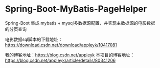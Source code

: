 # Spring-Boot-MyBatis-PageHelper
Spring-Boot 集成 mybatis + mysql多数据源配置，并实现主数据源的电影数据的分页查询

电影数据sql脚本的下载地址：https://download.csdn.net/download/appleyk/10417081

我的博客地址：https://blog.csdn.net/appleyk
本项目的博客地址：https://blog.csdn.net/appleyk/article/details/80341206
